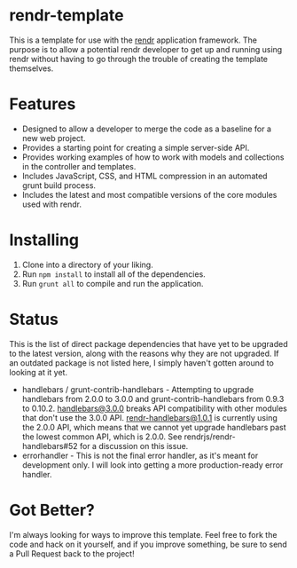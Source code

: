 rendr-template
==============

This is a template for use with the [rendr](https://github.com/rendrjs/rendr) application framework.  The purpose is to allow a potential rendr developer to get up and running using rendr without having to go through the trouble of creating the template themselves.

Features
========

* Designed to allow a developer to merge the code as a baseline for a new web project.
* Provides a starting point for creating a simple server-side API.
* Provides working examples of how to work with models and collections in the controller and templates.
* Includes JavaScript, CSS, and HTML compression in an automated grunt build process.
* Includes the latest and most compatible versions of the core modules used with rendr.

Installing
==========

1. Clone into a directory of your liking.
2. Run `npm install` to install all of the dependencies.
3. Run `grunt all` to compile and run the application.

Status
======

This is the list of direct package dependencies that have yet to be upgraded to the latest version, along with the reasons why they are not upgraded.  If an outdated package is not listed here, I simply haven't gotten around to looking at it yet.

* handlebars / grunt-contrib-handlebars - Attempting to upgrade handlebars from 2.0.0 to 3.0.0 and grunt-contrib-handlebars from 0.9.3 to 0.10.2.  handlebars@3.0.0 breaks API compatibility with other modules that don't use the 3.0.0 API.  rendr-handlebars@1.0.1 is currently using the 2.0.0 API, which means that we cannot yet upgrade handlebars past the lowest common API, which is 2.0.0.  See rendrjs/rendr-handlebars#52 for a discussion on this issue. 
* errorhandler - This is not the final error handler, as it's meant for development only.  I will look into getting a more production-ready error handler.

Got Better?
===========

I'm always looking for ways to improve this template.  Feel free to fork the code and hack on it yourself, and if you improve something, be sure to send a Pull Request back to the project!

